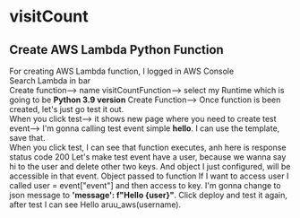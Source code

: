# visitCount

## Create AWS Lambda Python Function

For creating AWS Lambda function, I logged in AWS Console  
Search Lambda in bar  
Create function--> name visitCountFunction--> select my Runtime which is going to be **Python 3.9 version**
Create Function--> Once function is been created, let's just go test it out.  
When you click test--> it shows new page where you need to create test event-->
I'm gonna calling test event simple **hello**.
I can use the template, save that.  
When you click test, I can see that function executes, anh here is response status code 200
Let's make test event have a user, because we wanna say hi to the user and delete other two keys.
And object I just configured, will be accessible in that event. Object passed to function
If I want to access user I called user = event["event"] and then access to key.
I'm gonna change to json message to  **'message': f"Hello {user}"**.
Click deploy and test it again, after test I can see Hello aruu_aws(username).
